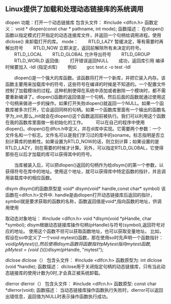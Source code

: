 ## Linux提供了加载和处理动态链接库的系统调用

dlopen
功能：打开一个动态链接库 
包含头文件： #include <dlfcn.h> 
函数定义： void * dlopen(const char * pathname, int mode); 
函数描述： 在dlopen() 函数以指定模式打开指定的动态连接库文件，并返回一个句柄给调用进程。使用dlclose() 来卸载打开的库。 
mode：
　　RTLD_LAZY 暂缓决定，等有需要时再解出符号
　　RTLD_NOW 立即决定，返回前解除所有未决定的符号。 
　　RTLD_LOCAL
　　RTLD_GLOBAL 允许导出符号
　　RTLD_GROUP
　　RTLD_WORLD
返回值: 
　　打开错误返回NULL 
　　成功，返回库引用 
编译时候要加入 -ldl (指定dl库) 
　　例如 
　　gcc test.c -o test -ldl

　　dlopen()是一个强大的库函数。该函数将打开一个新库，并把它装入内存。该函数主要用来加载库中的符号，这些符号在编译的时候是不知道的。一个配置文件控制了加载模块的过程。这种机制使得在系统中添加或者删除一个模块时，都不需要重新编译了。dlopen()函数的返回值是一个句柄，然后后面的函数就通过使用这个句柄来做进一步的操作。如果打开失败dlopen()就返回一个NULL。如果一个函数库被多次打开，它会返回同样的句柄。如果一个函数库里面有一个输出的函数名字为_init,那么_init就会在dlopen()这个函数返回前被执行。我们可以利用这个函数在我的函数库里面做一些初始化的工作。
　　可以在自己的程序中使用 dlopen()。dlopen()在dlfcn.h中定义，并在dl库中实现。它需要两个参数：一个文件名和一个标志。文件名可以是我们学习过的库中的soname。标志指明是否立刻计算库的依赖性。如果设置为RTLD_NOW的话，则立刻计算；如果设置的是RTLD_LAZY，则在需要的时候才计算。另外，可以指定RTLD_GLOBAL，它使得那些在以后才加载的库可以获得其中的符号。

　　当库被装入后，可以把dlopen()返回的句柄作为给dlsym()的第一个参数，以获得符号在库中的地址。使用这个地址，就可以获得库中特定函数的指针，并且调用装载库中的相应函数。


dlsym
dlsym()的函数原型是 void* dlsym(void* handle,const char* symbol) 该函数在<dlfcn.h>文件中.
handle是由dlopen打开动态链接库后返回的指针，symbol就是要求获取的函数的名称，函数返回值是void*,指向函数的地址，供调用使用

取动态对象地址：
#include <dlfcn.h>
void *dlsym(void *pHandle, char *symbol);
dlsym根据动态链接库操作句柄(pHandle)与符号(symbol),返回符号对应的地址。
使用这个函数不但可以获取函数地址，也可以获取变量地址。
比如，假设在so中定义了一个void mytest()函数，那在使用so时先声明一个函数指针：void(*pMytest)(),然后使用dlsym函数将函数指针pMytest指向mytest函数,
pMytest = (void (*)())dlsym(pHandle, "mytest");


dlclose
dlclose（） 包含头文件： #include <dlfcn.h> 
函数原型为: int dlclose (void *handle); 
函数描述： dlclose用于关闭指定句柄的动态链接库，只有当此动态链接库的使用计数为0时,才会真正被系统卸载。


dlerror
dlerror（） 包含头文件： #include <dlfcn.h> 
函数原型: const char *dlerror(void); 
函数描述： 当动态链接库操作函数执行失败时，dlerror可以返回出错信息，返回值为NULL时表示操作函数执行成功。

